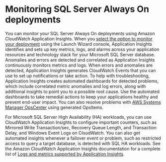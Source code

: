 # Monitoring SQL Server Always On deployments<a name="launch-wizard-sql-monitoring"></a>

You can monitor your SQL Server Always On deployments using Amazon CloudWatch Application Insights\. When you [select the option to monitor your deployment](launch-wizard-deploying.md#deploy-console-launch-wizard) using the Launch Wizard console, Application Insights identifies and sets up key metrics, logs, and alarms across your application resources and technology stack for your Microsoft SQL Server database\. Anomalies and errors are detected and correlated as Application Insights continuously monitors metrics and logs\. When errors and anomalies are detected, Application Insights generates CloudWatch Events that you can use to set up notifications or take action\. To help with troubleshooting, Application Insights creates automated dashboards for detected problems, which include correlated metric anomalies and log errors, along with additional insights to point you to a possible root cause\. Use the automated dashboards to take remedial actions to keep your applications healthy and prevent end\-user impact\. You can also resolve problems with [ AWS Systems Manager OpsCenter](https://docs.aws.amazon.com/systems-manager/latest/userguide/OpsCenter.html) using generated OpsItems\. 

For Microsoft SQL Server High Availability \(HA\) workloads, you can use CloudWatch Application Insights to configure important counters, such as Mirrored Write Transaction/sec, Recovery Queue Length, and Transaction Delay, and Windows Event Logs on CloudWatch\. You can also get automated insights whenever a failover event or problem, such as restricted access to query a target database, is detected with SQL HA workloads\. See the Amazon CloudWatch Application Insights documentation for a complete list of [Logs and metrics supported by Application Insights](https://docs.aws.amazon.com/AmazonCloudWatch/latest/monitoring/appinsights-logs-and-metrics.html)\.
